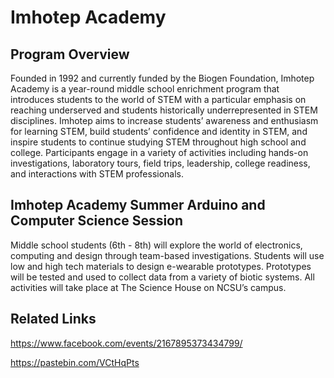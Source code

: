 # Imhotep Academy

## Program Overview

Founded in 1992 and currently funded by the Biogen Foundation, Imhotep Academy is a year-round middle school enrichment program that introduces students to the world of STEM with a particular emphasis on reaching underserved and students historically underrepresented in STEM disciplines. Imhotep aims to increase students’ awareness and enthusiasm for learning STEM, build students’ confidence and identity in STEM, and inspire students to continue studying STEM throughout high school and college. Participants engage in a variety of activities including hands-on investigations, laboratory tours, field trips, leadership, college readiness, and interactions with STEM professionals.

## Imhotep Academy Summer Arduino and Computer Science Session

Middle school students (6th - 8th) will explore the world of electronics, computing and design through team-based investigations. Students will use low and high tech materials to design e-wearable prototypes. Prototypes will be tested and used to collect data from a variety of biotic systems. All activities will take place at The Science House on NCSU’s campus.

## Related Links

https://www.facebook.com/events/2167895373434799/

https://pastebin.com/VCtHqPts
